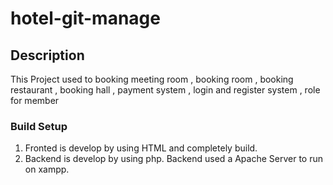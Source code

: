 # hotel-git-manage

## Description
This Project used to booking meeting room , booking room , booking restaurant , booking hall , payment system , login and register system , role for member

### Build Setup
1. Fronted is develop by using HTML and completely build.
2. Backend is develop by using php. Backend used a Apache Server to run on xampp.
